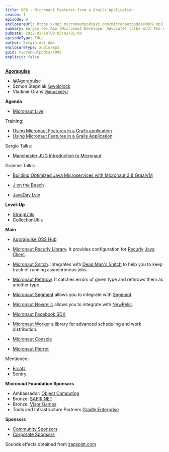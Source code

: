 ```yaml
---
title: 009 - Micronaut Features from a Grails Application
season: 1
episode: 9
enclosureUrl: https://mp3.micronautpodcast.com/micronautpodcast009.mp3
summary: Sergio del Amo (Micronaut Developer Advocate) talks with the Agorapulse crew. Agorapulse was a pioneer in the usage of Micronaut features from Grails Application. Moreover, they maintain several open-source libraries to help integrate Micronaut and Grails, and they have written about their migration from Grails to Micronaut.
pubDate: 2022-02-14T09:03:02+01:00
episodeType: FULL
author: Sergio del Amo
enclosureType: audio/mp3
guid: micronautpodcast009
explicit: false
---
```


**[Agorapulse](https://www.agorapulse.com)**

- [@Agorapulse](https://twitter.com/agorapulse)
- Szmon Stepniak [@wololock](https://twitter.com/wololock)
- Vladimír Oraný [@musketyr](https://twitter.com/musketyr)

**Agenda**

- [Micronaut Live](https://twitch.tv/micronautfw)

Training:

- [Using Micronaut Features in a Grails application](https://objectcomputing.com/services/training/catalog/grails/micronaut-and-grails)
- [Using Micronaut Features in a Grails Application](https://objectcomputing.com/services/training/catalog/grails/micronaut-and-grails)

Sergio Talks:

- [Manchester JUG Introduction to Micronaut](https://www.meetup.com/ManchesterUK-Java-Community/events/283472160/)

Graeme Talks:

- [Building Optimized Java Microservices with Micronaut 3 & GraalVM](https://www.jfokus.se/talks/790)

- [J on the Beach](https://www.jonthebeach.com)
- [JavaDay Lviv](https://www.javaday.org.ua)


**Level-Up**

- [StringUtils](https://docs.micronaut.io/latest/api/io/micronaut/core/util/StringUtils.html)
- [CollectionUtils](https://docs.micronaut.io/latest/api/io/micronaut/core/util/CollectionUtils.html)

**Main**

- [Agorapulse OSS Hub](https://agorapulse.github.io/agorapulse-oss/)

- [Micronaut Recurly Library](https://agorapulse.github.io/micronaut-recurly/). It provides configuration for [Recurly](https://recurly.com) [Java Client](https://github.com/recurly/recurly-client-java).
- [Micronaut Snitch](https://agorapulse.github.io/micronaut-snitch/). Integrates with [Dead Man's Snitch](https://deadmanssnitch.com) to help you to keep track of running asynchronous jobs.
- [Micronaut Rethrow](https://agorapulse.github.io/micronaut-rethrow/). It catches errors of given type and rethrows them as another type.
- [Micronaut Segment](https://agorapulse.github.io/micronaut-segment/) allows you to integrate with [Segment](https://segment.com).
- [Micronaut Newrelic](https://agorapulse.github.io/micronaut-newrelic/) allows you to integrate with [NewRelic](https://newrelic.com).
- [Micronaut Facebook SDK](https://github.com/agorapulse/micronaut-facebook-sdk#micronaut-facebook-sdk)
- [Micronaut Worker](https://agorapulse.github.io/micronaut-worker/) a library for advanced scheduling and work distribution.
- [Micronaut Console](https://agorapulse.github.io/micronaut-console/)
- [Micronaut Pierrot](https://agorapulse.github.io/pierrot/)

Mentioned: 

- [Ersatz](http://stehno.com/ersatz/)
- [Sentry](https://sentry.io/welcome/)

**Micronaut Foundation Sponsors**

- Ambassador: [Object Computing](https://objectcomputing.com)
- Bronze: [SAFRI.NET](https://www.safri.net/)
- Bronze: [Vizor Games](https://vizor-interactive.com/en/)
- Tools and Infrastructure Partners [Gradle Enterprise](https://gradle.com)

**Sponsors**

- [Community Sponsors](https://micronaut.io/foundation/community-sponsorship/)
- [Corporate Sponsors](https://micronaut.io/foundation/corporate-sponsorship/)

Sounds effects obtained from [zapsplat.com](https:/zapsplat.com)